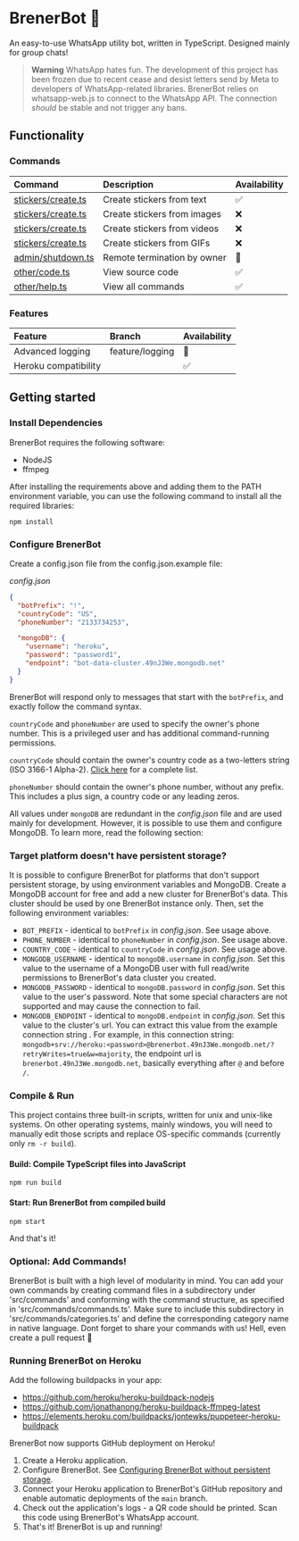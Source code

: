 # BrenerBot 🤖

An easy-to-use WhatsApp utility bot, written in TypeScript.
Designed mainly for group chats!

> **Warning**
> WhatsApp hates fun. The development of this project has been frozen due to recent cease and desist
> letters send by Meta to developers of WhatsApp-related libraries. BrenerBot relies on whatsapp-web.js
> to connect to the WhatsApp API. The connection _should_ be stable and not trigger any bans.


## Functionality

### Commands

| Command                                               | Description                 | Availability |
| :---------------------------------------------------- | :-------------------------- | :----------- |
| [stickers/create.ts](src/commands/stickers/create.ts) | Create stickers from text   | ✅           |
| [stickers/create.ts](src/commands/stickers/create.ts) | Create stickers from images | ❌           |
| [stickers/create.ts](src/commands/stickers/create.ts) | Create stickers from videos | ❌           |
| [stickers/create.ts](src/commands/stickers/create.ts) | Create stickers from GIFs   | ❌           |
| [admin/shutdown.ts](src/commands/admin/shutdown.ts)   | Remote termination by owner | 🚧           |
| [other/code.ts](src/commands/other/code.ts)           | View source code            | ✅           |
| [other/help.ts](src/commands/other/help.ts)           | View all commands           | ✅           |

### Features

| Feature              | Branch            | Availability |
| :------------------- | :---------------- | :----------- |
| Advanced logging     | feature/logging   | 🚧           |
| Heroku compatibility |                   | ✅           |

## Getting started

### Install Dependencies

BrenerBot requires the following software:

- NodeJS
- ffmpeg

After installing the requirements above and adding them to the PATH environment variable, you can use the following command to install all the required libraries:

```
npm install
```

### Configure BrenerBot

Create a config.json file from the config.json.example file:

_config.json_

```json
{
  "botPrefix": "!",
  "countryCode": "US",
  "phoneNumber": "2133734253",

  "mongoDB": {
    "username": "heroku",
    "password": "password1",
    "endpoint": "bot-data-cluster.49nJ3We.mongodb.net"
  }
}
```

BrenerBot will respond only to messages that start with the `botPrefix`, and exactly follow the command syntax.

`countryCode` and `phoneNumber` are used to specify the owner's phone number. This is a privileged user and has additional command-running permissions.

`countryCode` should contain the owner's country code as a two-letters string (ISO 3166-1 Alpha-2). [Click here](https://en.wikipedia.org/wiki/ISO_3166-1_alpha-2#Officially_assigned_code_elements) for a complete list.

`phoneNumber` should contain the owner's phone number, without any prefix. This includes a plus sign, a country code or any leading zeros.

All values under `mongoDB` are redundant in the _config.json_ file and are used mainly for development.
However, it is possible to use them and configure MongoDB. To learn more, read the following section:

### Target platform doesn't have persistent storage?

It is possible to configure BrenerBot for platforms that don't support persistent storage, by using environment variables and MongoDB. Create a MongoDB account for free and add a new cluster for BrenerBot's data. This cluster should be used by one BrenerBot instance only. Then, set the following environment variables:
   - `BOT_PREFIX` - identical to `botPrefix` in _config.json_. See usage above.
   - `PHONE_NUMBER` - identical to `phoneNumber` in _config.json_. See usage above.
   - `COUNTRY_CODE` - identical to `countryCode` in _config.json_. See usage above.
   - `MONGODB_USERNAME` - identical to `mongoDB.username` in _config.json_. Set this value to the username of a MongoDB user
     with full read/write permissions to BrenerBot's data cluster you created.
   - `MONGODB_PASSWORD` - identical to `mongoDB.password` in _config.json_. Set this value to the user's password. Note that
     some special characters are not supported and may cause the connection to fail.
   - `MONGODB_ENDPOINT` - identical to `mongoDB.endpoint` in _config.json_. Set this value to the cluster's url.
     You can extract this value from the example connection string . For example, in this connection string:
     `mongodb+srv://heroku:<password>@brenerbot.49nJ3We.mongodb.net/?retryWrites=true&w=majority`,
     the endpoint url is `brenerbot.49nJ3We.mongodb.net`, basically everything after `@` and before `/`.

### Compile & Run

This project contains three built-in scripts, written for unix and unix-like systems. On other operating systems, mainly windows, you will need to manually edit those scripts and replace OS-specific commands (currently only `rm -r build`).

#### Build: Compile TypeScript files into JavaScript

```
npm run build
```

#### Start: Run BrenerBot from compiled build

```
npm start
```

And that's it!

### Optional: Add Commands!

BrenerBot is built with a high level of modularity in mind. You can add your own commands by creating command files in a subdirectory under 'src/commands' and
conforming with the command structure, as specified in 'src/commands/commands.ts'. Make sure to include this subdirectory in 'src/commands/categories.ts' and define the corresponding category name in native language.
Dont forget to share your commands with us! Hell, even create a pull request 🤠

### Running BrenerBot on Heroku

Add the following buildpacks in your app:

- https://github.com/heroku/heroku-buildpack-nodejs
- https://github.com/jonathanong/heroku-buildpack-ffmpeg-latest
- https://elements.heroku.com/buildpacks/jontewks/puppeteer-heroku-buildpack

BrenerBot now supports GitHub deployment on Heroku!

1. Create a Heroku application.
2. Configure BrenerBot. See [Configuring BrenerBot without persistent storage](#target-platform-doesnt-have-persistent-storage).
3. Connect your Heroku application to BrenerBot's GitHub repository and enable automatic deployments of the `main` branch.
4. Check out the application's logs - a QR code should be printed. Scan this code using BrenerBot's WhatsApp account.
5. That's it! BrenerBot is up and running!

